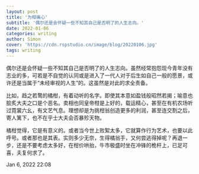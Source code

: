 ```yaml
---
layout: post
title: '为柑痛心'
subtitle: '偶尔还是会怀疑一些不知其自己是否明了的人生志向。'
date: 2022-01-06
categories: writing
author: Simon
cover: 'https://cdn.rspstudio.cn/image/blog/20220106.jpg'
tags: writing
---
```


偶尔还是会怀疑一些不知其自己是否明了的人生志向。虽然经常抱怨现今青年没有志业的多，可若是不自觉的认同或是进入了一代人对于后生如自己一般的愿景，或许还是当属于“未经审视的人生”的。这虽然是对此的求全责备。

比如，趋之若鹜的橘柑，有着动听的名字。即使其本意如盈钱般昭然若揭；喻意也脍炙大夫之口是个恶名。卖相也同皇帝柑是上好的，载运精心，甚至在有机农场听过霓裳六幺，有文艺气息。理想却是为挑柑翁创造更多的利润，甚至连交割之后，寄人篱下，也不在乎士大夫会否暴殄天物。

橘柑觉得，它是有意义的。或者当今世上败絮太多，它就算作行为艺术，也要以此呼号。或者那也是其表。实则多少无奈，生得橘翁手，又何尝逃得掉呢？再退一步，还是不要考虑太多好，在柑价哄抬，牛市极盛时坐在冲锋的桅杆上，已足可喜，夫复何求了。

Jan 6, 2022
22:08
